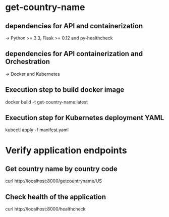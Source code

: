 # get-country-name

## dependencies for API and containerization
-> Python >= 3.3, Flask >= 0.12 and py-healthcheck

## dependencies for API containerization and Orchestration
-> Docker and Kubernetes

## Execution step to build docker image
docker build -t get-country-name:latest

## Execution step for Kubernetes deployment YAML

kubectl apply -f manifest.yaml

# Verify application endpoints

## Get country name by country code
curl http://localhost:8000/getcountryname/US

## Check health of the application
curl http://localhost:8000/healthcheck
